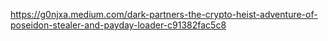 https://g0njxa.medium.com/dark-partners-the-crypto-heist-adventure-of-poseidon-stealer-and-payday-loader-c91382fac5c8

